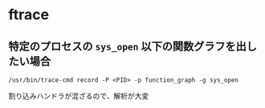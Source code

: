 # ftrace

## 特定のプロセスの `sys_open` 以下の関数グラフを出したい場合

```
/usr/bin/trace-cmd record -P <PID> -p function_graph -g sys_open
```

割り込みハンドラが混ざるので、解析が大変